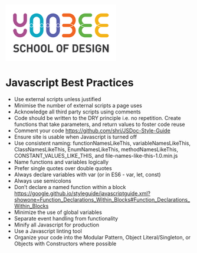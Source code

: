 [![Yoobee School of Design](images/yoobee-logo-300w.png)](http://yoobee.ac.nz)

# Javascript Best Practices

* Use external scripts unless justified
* Minimise the number of external scripts a page uses
* Acknowledge all third party scripts using comments
* Code should be written to the DRY principle i.e. no repetition. Create functions that take parameters, and return values to foster code reuse
* Comment your code https://github.com/shri/JSDoc-Style-Guide
* Ensure site is usable when Javascript is turned off
* Use consistent naming: functionNamesLikeThis, variableNamesLikeThis, ClassNamesLikeThis, EnumNamesLikeThis, methodNamesLikeThis, CONSTANT_VALUES_LIKE_THIS, and file-names-like-this-1.0.min.js 
* Name functions and variables logically
* Prefer single quotes over double quotes
* Always declare variables with var (or in ES6 - var, let, const)
* Always use semicolons
* Don’t declare a named function within a block https://google.github.io/styleguide/javascriptguide.xml?showone=Function_Declarations_Within_Blocks#Function_Declarations_Within_Blocks
* Minimize the use of global variables
* Separate event handling from functionality
* Minify all Javascript for production
* Use a Javascript linting tool
* Organize your code into the Modular Pattern, Object Literal/Singleton, or Objects with Constructors where possible




